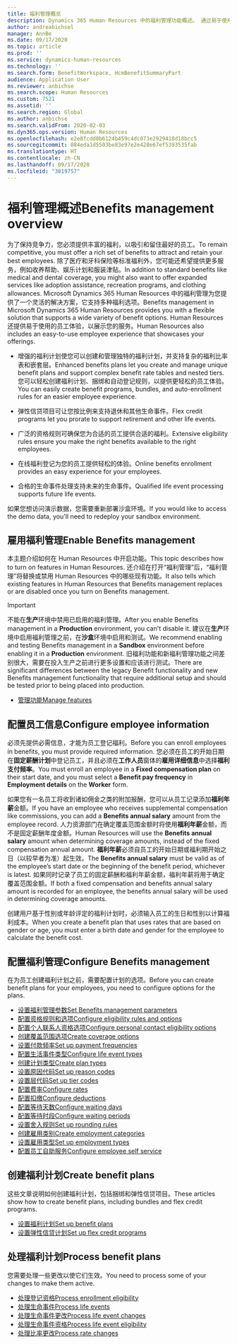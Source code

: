 ```yaml
---
title: 福利管理概览
description: Dynamics 365 Human Resources 中的福利管理功能概述。 通过易于使用的在线体验，为您的员工提供更多的福利选项。
author: andreabichsel
manager: AnnBe
ms.date: 09/17/2020
ms.topic: article
ms.prod: ''
ms.service: dynamics-human-resources
ms.technology: ''
ms.search.form: BenefitWorkspace, HcmBenefitSummaryPart
audience: Application User
ms.reviewer: anbichse
ms.search.scope: Human Resources
ms.custom: 7521
ms.assetid: ''
ms.search.region: Global
ms.author: anbichse
ms.search.validFrom: 2020-02-03
ms.dyn365.ops.version: Human Resources
ms.openlocfilehash: e2e8fcdd0b6124b459c4dc073e2929418d18bcc5
ms.sourcegitcommit: 084eda1d5503be83e97e2e428e67ef5393535fab
ms.translationtype: HT
ms.contentlocale: zh-CN
ms.lasthandoff: 09/17/2020
ms.locfileid: "3819757"
---
```

# <a name="benefits-management-overview"></a><span data-ttu-id="9ff6d-104">福利管理概述</span><span class="sxs-lookup"><span data-stu-id="9ff6d-104">Benefits management overview</span></span>

<span data-ttu-id="9ff6d-105">为了保持竞争力，您必须提供丰富的福利，以吸引和留住最好的员工。</span><span class="sxs-lookup"><span data-stu-id="9ff6d-105">To remain competitive, you must offer a rich set of benefits to attract and retain your best employees.</span></span> <span data-ttu-id="9ff6d-106">除了医疗和牙科保险等标准福利外，您可能还希望提供更多服务，例如收养帮助、娱乐计划和服装津贴。</span><span class="sxs-lookup"><span data-stu-id="9ff6d-106">In addition to standard benefits like medical and dental coverage, you might also want to offer expanded services like adoption assistance, recreation programs, and clothing allowances.</span></span> <span data-ttu-id="9ff6d-107">Microsoft Dynamics 365 Human Resources 中的福利管理为您提供了一个灵活的解决方案，它支持多种福利选项。</span><span class="sxs-lookup"><span data-stu-id="9ff6d-107">Benefits management in Microsoft Dynamics 365 Human Resources provides you with a flexible solution that supports a wide variety of benefit options.</span></span> <span data-ttu-id="9ff6d-108">Human Resources 还提供易于使用的员工体验，以展示您的服务。</span><span class="sxs-lookup"><span data-stu-id="9ff6d-108">Human Resources also includes an easy-to-use employee experience that showcases your offerings.</span></span>

- <span data-ttu-id="9ff6d-109">增强的福利计划使您可以创建和管理独特的福利计划，并支持复杂的福利比率表和嵌套层。</span><span class="sxs-lookup"><span data-stu-id="9ff6d-109">Enhanced benefits plans let you create and manage unique benefit plans and support complex benefit rate tables and nested tiers.</span></span> <span data-ttu-id="9ff6d-110">您可以轻松创建福利计划、捆绑和自动登记规则，以提供更轻松的员工体验。</span><span class="sxs-lookup"><span data-stu-id="9ff6d-110">You can easily create benefit programs, bundles, and auto-enrollment rules for an easier employee experience.</span></span>

- <span data-ttu-id="9ff6d-111">弹性信贷项目可让您按比例来支持退休和其他生命事件。</span><span class="sxs-lookup"><span data-stu-id="9ff6d-111">Flex credit programs let you prorate to support retirement and other life events.</span></span>

- <span data-ttu-id="9ff6d-112">广泛的资格规则可确保您为合适的员工提供合适的福利。</span><span class="sxs-lookup"><span data-stu-id="9ff6d-112">Extensive eligibility rules ensure you make the right benefits available to the right employees.</span></span>

- <span data-ttu-id="9ff6d-113">在线福利登记为您的员工提供轻松的体验。</span><span class="sxs-lookup"><span data-stu-id="9ff6d-113">Online benefits enrollment provides an easy experience for your employees.</span></span>

- <span data-ttu-id="9ff6d-114">合格的生命事件处理支持未来的生命事件。</span><span class="sxs-lookup"><span data-stu-id="9ff6d-114">Qualified life event processing supports future life events.</span></span>

<span data-ttu-id="9ff6d-115">如果您想访问演示数据，您需要重新部署沙盒环境。</span><span class="sxs-lookup"><span data-stu-id="9ff6d-115">If you would like to access the demo data, you'll need to redeploy your sandbox environment.</span></span>

## <a name="enable-benefits-management"></a><span data-ttu-id="9ff6d-116">雇用福利管理</span><span class="sxs-lookup"><span data-stu-id="9ff6d-116">Enable Benefits management</span></span>

<span data-ttu-id="9ff6d-117">本主题介绍如何在 Human Resources 中开启功能。</span><span class="sxs-lookup"><span data-stu-id="9ff6d-117">This topic describes how to turn on features in Human Resources.</span></span> <span data-ttu-id="9ff6d-118">还介绍在打开“福利管理”后，“福利管理”将替换或禁用 Human Resources 中的哪些现有功能。</span><span class="sxs-lookup"><span data-stu-id="9ff6d-118">It also tells which existing features in Human Resources that Benefits management replaces or are disabled once you turn on Benefits management.</span></span>

> [!IMPORTANT]
> <span data-ttu-id="9ff6d-119">不能在**生产**环境中禁用已启用的福利管理。</span><span class="sxs-lookup"><span data-stu-id="9ff6d-119">After you enable Benefits management in a **Production** environment, you can't disable it.</span></span> <span data-ttu-id="9ff6d-120">建议在**生产**环境中启用福利管理之前，在**沙盒**环境中启用和测试。</span><span class="sxs-lookup"><span data-stu-id="9ff6d-120">We recommend enabling and testing Benefits management in a **Sandbox** environment before enabling it in a **Production** environment.</span></span> <span data-ttu-id="9ff6d-121">旧福利功能和新福利管理功能之间差别很大，需要在投入生产之前进行更多设置和应该进行测试。</span><span class="sxs-lookup"><span data-stu-id="9ff6d-121">There are significant differences between the legacy Benefit functionality and new Benefits management functionality that require additional setup and should be tested prior to being placed into production.</span></span>

- [<span data-ttu-id="9ff6d-122">管理功能</span><span class="sxs-lookup"><span data-stu-id="9ff6d-122">Manage features</span></span>](hr-admin-manage-features.md)

## <a name="configure-employee-information"></a><span data-ttu-id="9ff6d-123">配置员工信息</span><span class="sxs-lookup"><span data-stu-id="9ff6d-123">Configure employee information</span></span>

<span data-ttu-id="9ff6d-124">必须先提供必需信息，才能为员工登记福利。</span><span class="sxs-lookup"><span data-stu-id="9ff6d-124">Before you can enroll employees in benefits, you must provide required information.</span></span> <span data-ttu-id="9ff6d-125">您必须在员工的开始日期在**固定薪酬计划**中登记员工，并且必须在**工作人员**窗体的**雇用详细信息**中选择**福利支付频率**。</span><span class="sxs-lookup"><span data-stu-id="9ff6d-125">You must enroll an employee in a **Fixed compensation plan** on their start date, and you must select a **Benefit pay frequency** in **Employment details** on the **Worker** form.</span></span>

<span data-ttu-id="9ff6d-126">如果您有一名员工将收到诸如佣金之类的附加报酬，您可以从员工记录添加**福利年薪**金额。</span><span class="sxs-lookup"><span data-stu-id="9ff6d-126">If you have an employee who receives supplemental compensation like commissions, you can add a **Benefits annual salary** amount from the employee record.</span></span> <span data-ttu-id="9ff6d-127">人力资源部门在确定覆盖范围金额时将使用**福利年薪**金额，而不是固定薪酬年度金额。</span><span class="sxs-lookup"><span data-stu-id="9ff6d-127">Human Resources will use the **Benefits annual salary** amount when determining coverage amounts, instead of the fixed compensation annual amount.</span></span> <span data-ttu-id="9ff6d-128">**福利年薪**必须自员工的开始日期或福利期开始之日（以较早者为准）起生效。</span><span class="sxs-lookup"><span data-stu-id="9ff6d-128">The **Benefits annual salary** must be valid as of the employee’s start date or the beginning of the benefit period, whichever is latest.</span></span> <span data-ttu-id="9ff6d-129">如果同时记录了员工的固定薪酬和福利年薪金额，福利年薪将用于确定覆盖范围金额。</span><span class="sxs-lookup"><span data-stu-id="9ff6d-129">If both a fixed compensation and benefits annual salary amount is recorded for an employee, the benefits annual salary will be used in determining coverage amounts.</span></span>

<span data-ttu-id="9ff6d-130">创建用户基于性别或年龄评定的福利计划时，必须输入员工的生日和性别以计算福利成本。</span><span class="sxs-lookup"><span data-stu-id="9ff6d-130">When you create a benefit plan that uses rates that are based on gender or age, you must enter a birth date and gender for the employee to calculate the benefit cost.</span></span>

## <a name="configure-benefits-management"></a><span data-ttu-id="9ff6d-131">配置福利管理</span><span class="sxs-lookup"><span data-stu-id="9ff6d-131">Configure Benefits management</span></span>

<span data-ttu-id="9ff6d-132">在为员工创建福利计划之前，需要配置计划的选项。</span><span class="sxs-lookup"><span data-stu-id="9ff6d-132">Before you can create benefit plans for your employees, you need to configure options for the plans.</span></span>

- [<span data-ttu-id="9ff6d-133">设置福利管理参数</span><span class="sxs-lookup"><span data-stu-id="9ff6d-133">Set Benefits management parameters</span></span>](hr-benefits-setup-parameters.md)
- [<span data-ttu-id="9ff6d-134">配置资格规则和选项</span><span class="sxs-lookup"><span data-stu-id="9ff6d-134">Configure eligibility rules and options</span></span>](hr-benefits-setup-eligibility-rules.md)
- [<span data-ttu-id="9ff6d-135">配置个人联系人资格选项</span><span class="sxs-lookup"><span data-stu-id="9ff6d-135">Configure personal contact eligibility options</span></span>](hr-benefits-setup-contact-eligibility-options.md)
- [<span data-ttu-id="9ff6d-136">创建覆盖范围选项</span><span class="sxs-lookup"><span data-stu-id="9ff6d-136">Create coverage options</span></span>](hr-benefits-setup-coverage-options.md)
- [<span data-ttu-id="9ff6d-137">设置付款频率</span><span class="sxs-lookup"><span data-stu-id="9ff6d-137">Set up payment frequencies</span></span>](hr-benefits-setup-payment-frequencies.md)
- [<span data-ttu-id="9ff6d-138">配置生活事件类型</span><span class="sxs-lookup"><span data-stu-id="9ff6d-138">Configure life event types</span></span>](hr-benefits-setup-life-event-types.md)
- [<span data-ttu-id="9ff6d-139">创建计划类型</span><span class="sxs-lookup"><span data-stu-id="9ff6d-139">Create plan types</span></span>](hr-benefits-setup-plan-types.md)
- [<span data-ttu-id="9ff6d-140">设置原因代码</span><span class="sxs-lookup"><span data-stu-id="9ff6d-140">Set up reason codes</span></span>](hr-benefits-setup-reason-codes.md)
- [<span data-ttu-id="9ff6d-141">设置层代码</span><span class="sxs-lookup"><span data-stu-id="9ff6d-141">Set up tier codes</span></span>](hr-benefits-setup-tier-codes.md)
- [<span data-ttu-id="9ff6d-142">配置费率</span><span class="sxs-lookup"><span data-stu-id="9ff6d-142">Configure rates</span></span>](hr-benefits-setup-rates.md)
- [<span data-ttu-id="9ff6d-143">配置扣缴</span><span class="sxs-lookup"><span data-stu-id="9ff6d-143">Configure deductions</span></span>](hr-benefits-setup-deductions.md)
- [<span data-ttu-id="9ff6d-144">配置等待天数</span><span class="sxs-lookup"><span data-stu-id="9ff6d-144">Configure waiting days</span></span>](hr-benefits-setup-waiting-days.md)
- [<span data-ttu-id="9ff6d-145">配置等待时段</span><span class="sxs-lookup"><span data-stu-id="9ff6d-145">Configure waiting periods</span></span>](hr-benefits-setup-waiting-periods.md)
- [<span data-ttu-id="9ff6d-146">设置舍入规则</span><span class="sxs-lookup"><span data-stu-id="9ff6d-146">Set up rounding rules</span></span>](hr-benefits-setup-rounding-rules.md)
- [<span data-ttu-id="9ff6d-147">创建雇用类别</span><span class="sxs-lookup"><span data-stu-id="9ff6d-147">Create employment categories</span></span>](hr-benefits-setup-employment-categories.md)
- [<span data-ttu-id="9ff6d-148">设置雇用类型</span><span class="sxs-lookup"><span data-stu-id="9ff6d-148">Set up employment types</span></span>](hr-benefits-setup-employment-types.md)
- [<span data-ttu-id="9ff6d-149">配置员工自助服务</span><span class="sxs-lookup"><span data-stu-id="9ff6d-149">Configure employee self service</span></span>](hr-benefits-setup-employee-self-service.md)

## <a name="create-benefit-plans"></a><span data-ttu-id="9ff6d-150">创建福利计划</span><span class="sxs-lookup"><span data-stu-id="9ff6d-150">Create benefit plans</span></span>

<span data-ttu-id="9ff6d-151">这些文章说明如何创建福利计划，包括捆绑和弹性信贷项目。</span><span class="sxs-lookup"><span data-stu-id="9ff6d-151">These articles show how to create benefit plans, including bundles and flex credit programs.</span></span>

- [<span data-ttu-id="9ff6d-152">设置福利计划</span><span class="sxs-lookup"><span data-stu-id="9ff6d-152">Set up benefit plans</span></span>](hr-benefits-plans-setup.md)
- [<span data-ttu-id="9ff6d-153">设置弹性信贷计划</span><span class="sxs-lookup"><span data-stu-id="9ff6d-153">Set up flex credit programs</span></span>](hr-benefits-plans-flex-credit-programs.md)

## <a name="process-benefit-plans"></a><span data-ttu-id="9ff6d-154">处理福利计划</span><span class="sxs-lookup"><span data-stu-id="9ff6d-154">Process benefit plans</span></span>

<span data-ttu-id="9ff6d-155">您需要处理一些更改以使它们生效。</span><span class="sxs-lookup"><span data-stu-id="9ff6d-155">You need to process some of your changes to make them active.</span></span>

- [<span data-ttu-id="9ff6d-156">处理登记资格</span><span class="sxs-lookup"><span data-stu-id="9ff6d-156">Process enrollment eligibility</span></span>](hr-benefits-process-enrollment-eligibility.md)
- [<span data-ttu-id="9ff6d-157">处理生命事件</span><span class="sxs-lookup"><span data-stu-id="9ff6d-157">Process life events</span></span>](hr-benefits-process-life-events.md)
- [<span data-ttu-id="9ff6d-158">处理生命事件更改</span><span class="sxs-lookup"><span data-stu-id="9ff6d-158">Process life event changes</span></span>](hr-benefits-process-life-event-changes.md)
- [<span data-ttu-id="9ff6d-159">处理生命事件资格</span><span class="sxs-lookup"><span data-stu-id="9ff6d-159">Process life event eligibility</span></span>](hr-benefits-process-life-event-eligibility.md)
- [<span data-ttu-id="9ff6d-160">处理比率更改</span><span class="sxs-lookup"><span data-stu-id="9ff6d-160">Process rate changes</span></span>](hr-benefits-process-rate-changes.md)

